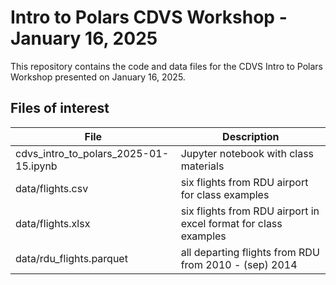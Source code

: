 # Intro to Polars CDVS Workshop - January 16, 2025

This repository contains the code and data files for the CDVS Intro to Polars
Workshop presented on January 16, 2025.

## Files of interest

| File                     | Description                             |
|--------------------------|-----------------------------------------|
| cdvs_intro_to_polars_2025-01-15.ipynb   | Jupyter notebook with class materials |
| data/flights.csv | six flights from RDU airport for class examples   |
| data/flights.xlsx | six flights from RDU airport in excel format for class examples |
| data/rdu_flights.parquet | all departing flights from RDU from 2010 - (sep) 2014   |
